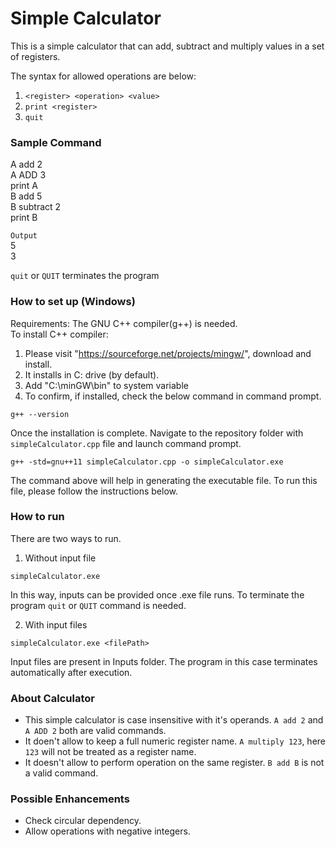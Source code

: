 # Simple Calculator
This is a simple calculator that can add, subtract and multiply values in a set of registers.

The syntax for allowed operations are below:
1. `<register> <operation> <value>`
2. `print <register>`
3. `quit`

### Sample Command
A add 2 <br/>
A ADD 3 <br/>
print A <br/>
B add 5 <br/>
B subtract 2 <br/>
print B <br/>

`Output` <br/>
5 <br/>
3 <br/>

`quit` or `QUIT` terminates the program

### How to set up (Windows)
Requirements: The GNU C++ compiler(g++) is needed. <br/>
To install C++ compiler:
1. Please visit "https://sourceforge.net/projects/mingw/", download and install.
2. It installs in C: drive (by default).
3. Add "C:\minGW\bin" to system variable
4. To confirm, if installed, check the below command in command prompt.

```
g++ --version
```

Once the installation is complete.
Navigate to the repository folder with `simpleCalculator.cpp` file and launch command prompt.
```
g++ -std=gnu++11 simpleCalculator.cpp -o simpleCalculator.exe
```
The command above will help in generating the executable file. To run this file, please follow the instructions below.

### How to run
There are two ways to run.
1. Without input file 
```
simpleCalculator.exe
```
In this way, inputs can be provided once .exe file runs.
To terminate the program `quit` or `QUIT` command is needed.

2. With input files
```
simpleCalculator.exe <filePath>
```
Input files are present in Inputs folder.
The program in this case terminates automatically after execution.

### About Calculator
* This simple calculator is case insensitive with it's operands. `A add 2` and `A ADD 2` both are valid commands.
* It doen't allow to keep a full numeric register name.
`A multiply 123`, here `123` will not be treated as a register name.
* It doesn't allow to perform operation on the same register. `B add B` is not a valid command.

### Possible Enhancements
* Check circular dependency.
* Allow operations with negative integers.
 
